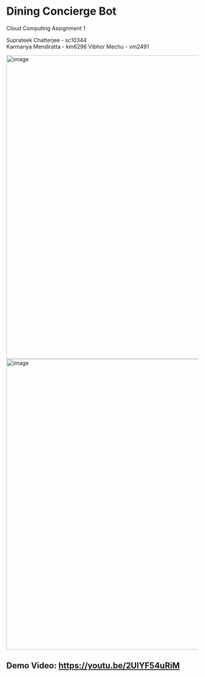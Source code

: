 # Dining Concierge Bot
Cloud Computing Assignment 1

Suprateek Chatterjee - sc10344   
Karmanya Mendiratta - km6296 
Vibhor Mechu - vm2491

<img width="794" alt="image" src="https://github.com/suprateek-sc19/DiningConciergeBot/assets/44548664/234a6e05-f9ef-476c-bd12-7fae8982e461">

<img width="760" alt="image" src="https://github.com/suprateek-sc19/DiningConciergeBot/assets/44548664/adad6772-325b-4a86-a43e-e0d6ce5b9256">

## Demo Video: https://youtu.be/2UlYF54uRiM
